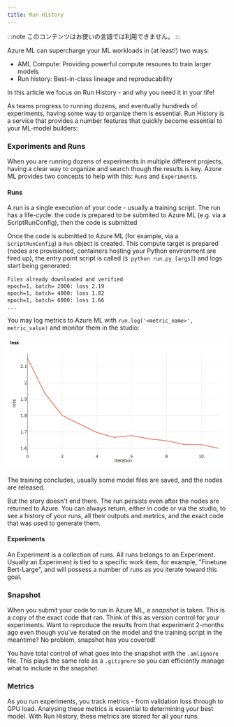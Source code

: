 ```yaml
---
title: Run History
---
```


:::note
このコンテンツはお使いの言語では利用できません。
:::

Azure ML can supercharge your ML workloads in (at least!) two ways:

- AML Compute: Providing powerful compute resoures to train larger models
- Run history: Best-in-class lineage and reproducability

In this article we focus on Run History - and why you need it in your life!

As teams progress to running dozens, and eventually hundreds of experiments, having
some way to organize them is essential. Run History is a service that provides a number
features that quickly become essential to your ML-model builders:

### Experiments and Runs

When you are running dozens of experiments in multiple different projects, having a clear
way to organize and search though the results is key. Azure ML provides two concepts to help
with this: `Run`s and `Experiment`s.

#### Runs
A run is a single execution of your code - usually a training script. The run has a life-cycle:
the code is prepared to be submited to Azure ML (e.g. via a ScriptRunConfig), then the code is
submitted

Once the code is submitted to Azure ML (for example, via a `ScriptRunConfig`) a `Run` object is
created. This compute target is prepared (nodes are provisioned, containers hosting your Python
environment are fired up), the entry point script is called (`$ python run.py [args]`) and logs
start being generated:

```console
Files already downloaded and verified
epoch=1, batch= 2000: loss 2.19
epoch=1, batch= 4000: loss 1.82
epoch=1, batch= 6000: loss 1.66
...
```

You may log metrics to Azure ML with `run.log('<metric_name>', metric_value)` and monitor them in the studio:

![](img/logging-metrics.png)

The training concludes, usually some model files are saved, and the nodes are
released.

But the story doesn't end there. The run persists even after the nodes are returned
to Azure. You can always return, either in code or via the studio, to see a history
of your runs, all their outputs and metrics, and the exact code that was used to generate them.

#### Experiments

An Experiment is a collection of runs. All runs belongs to an Experiment. Usually
an Experiment is tied to a specific work item, for example, "Finetune Bert-Large",
and will possess a number of runs as you iterate toward this goal.

### Snapshot

When you submit your code to run in Azure ML, a _snapshot_ is taken. This is a copy of the exact
code that ran. Think of this as version control for your experiments. Want to reproduce the
results from that experiment 2-months ago even though you've iterated on the model and the
training script in the meantime? No problem, snapshot has you covered!

You have total control of what goes into the snapshot with the `.amlignore` file. This plays
the same role as a `.gitignore` so you can efficiently manage what to include in the snapshot.

### Metrics

As you run experiments, you track metrics - from validation loss through to GPU load. Analysing these metrics is essential to determining your best model. With Run History, these metrics are stored for all your runs.